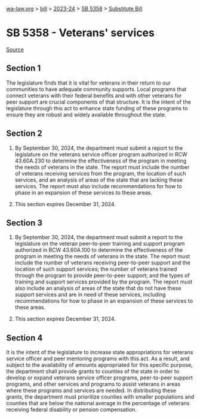 [wa-law.org](/) > [bill](/bill/) > [2023-24](/bill/2023-24/) > [SB 5358](/bill/2023-24/sb/5358/) > [Substitute Bill](/bill/2023-24/sb/5358/S/)

# SB 5358 - Veterans' services

[Source](http://lawfilesext.leg.wa.gov/biennium/2023-24/Pdf/Bills/Senate%20Bills/5358-S.pdf)

## Section 1
The legislature finds that it is vital for veterans in their return to our communities to have adequate community supports. Local programs that connect veterans with their federal benefits and with other veterans for peer support are crucial components of that structure. It is the intent of the legislature through this act to enhance state funding of these programs to ensure they are robust and widely available throughout the state.

## Section 2
1. By September 30, 2024, the department must submit a report to the legislature on the veterans service officer program authorized in RCW 43.60A.230 to determine the effectiveness of the program in meeting the needs of veterans in the state. The report must include the number of veterans receiving services from the program, the location of such services, and an analysis of areas of the state that are lacking these services. The report must also include recommendations for how to phase in an expansion of these services to these areas.

2. This section expires December 31, 2024.

## Section 3
1. By September 30, 2024, the department  must submit a report to the legislature on the veteran peer-to-peer training and support program authorized in RCW 43.60A.100 to determine the effectiveness of the program in meeting the needs of veterans in the state. The report must include the number of veterans receiving peer-to-peer support and the location of such support services; the number of veterans trained through the program to provide peer-to-peer support; and the types of training and support services provided by the program. The report must also include an analysis of areas of the state that do not have these support services and are in need of these services, including recommendations for how to phase in an expansion of these services to these areas.

2. This section expires December 31, 2024.

## Section 4
It is the intent of the legislature to increase state appropriations for veterans service officer and peer mentoring programs with this act. As a result, and subject to the availability of amounts appropriated for this specific purpose, the department shall provide grants to counties of the state in order to develop or expand veterans service officer programs, peer-to-peer support programs, and other services and programs to assist veterans in areas where these programs and services are needed. In distributing these grants, the department must prioritize counties with smaller populations and counties that are below the national average in the percentage of veterans receiving federal disability or pension compensation.
